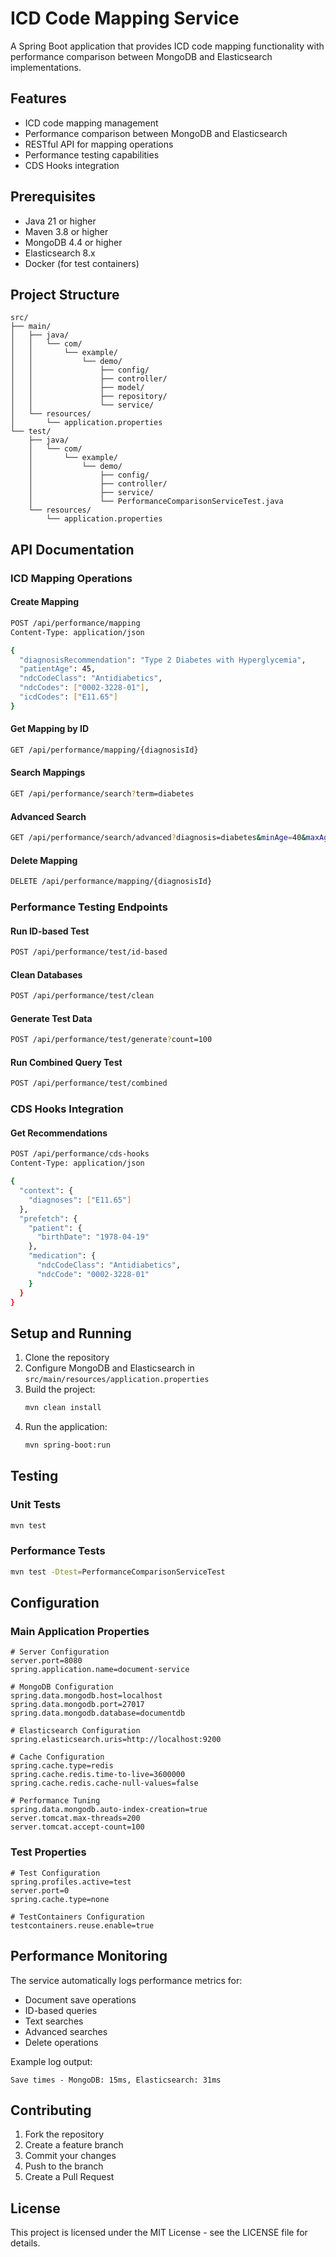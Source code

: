 # ICD Code Mapping Service

A Spring Boot application that provides ICD code mapping functionality with performance comparison between MongoDB and Elasticsearch implementations.

## Features

- ICD code mapping management
- Performance comparison between MongoDB and Elasticsearch
- RESTful API for mapping operations
- Performance testing capabilities
- CDS Hooks integration

## Prerequisites

- Java 21 or higher
- Maven 3.8 or higher
- MongoDB 4.4 or higher
- Elasticsearch 8.x
- Docker (for test containers)

## Project Structure

```
src/
├── main/
│   ├── java/
│   │   └── com/
│   │       └── example/
│   │           └── demo/
│   │               ├── config/
│   │               ├── controller/
│   │               ├── model/
│   │               ├── repository/
│   │               └── service/
│   └── resources/
│       └── application.properties
└── test/
    ├── java/
    │   └── com/
    │       └── example/
    │           └── demo/
    │               ├── config/
    │               ├── controller/
    │               ├── service/
    │               └── PerformanceComparisonServiceTest.java
    └── resources/
        └── application.properties
```

## API Documentation

### ICD Mapping Operations

#### Create Mapping
```bash
POST /api/performance/mapping
Content-Type: application/json

{
  "diagnosisRecommendation": "Type 2 Diabetes with Hyperglycemia",
  "patientAge": 45,
  "ndcCodeClass": "Antidiabetics",
  "ndcCodes": ["0002-3228-01"],
  "icdCodes": ["E11.65"]
}
```

#### Get Mapping by ID
```bash
GET /api/performance/mapping/{diagnosisId}
```

#### Search Mappings
```bash
GET /api/performance/search?term=diabetes
```

#### Advanced Search
```bash
GET /api/performance/search/advanced?diagnosis=diabetes&minAge=40&maxAge=50&ndcCodeClass=Antidiabetics&ndcCode=0002-3228
```

#### Delete Mapping
```bash
DELETE /api/performance/mapping/{diagnosisId}
```

### Performance Testing Endpoints

#### Run ID-based Test
```bash
POST /api/performance/test/id-based
```

#### Clean Databases
```bash
POST /api/performance/test/clean
```

#### Generate Test Data
```bash
POST /api/performance/test/generate?count=100
```

#### Run Combined Query Test
```bash
POST /api/performance/test/combined
```

### CDS Hooks Integration

#### Get Recommendations
```bash
POST /api/performance/cds-hooks
Content-Type: application/json

{
  "context": {
    "diagnoses": ["E11.65"]
  },
  "prefetch": {
    "patient": {
      "birthDate": "1978-04-19"
    },
    "medication": {
      "ndcCodeClass": "Antidiabetics",
      "ndcCode": "0002-3228-01"
    }
  }
}
```

## Setup and Running

1. Clone the repository
2. Configure MongoDB and Elasticsearch in `src/main/resources/application.properties`
3. Build the project:
   ```bash
   mvn clean install
   ```
4. Run the application:
   ```bash
   mvn spring-boot:run
   ```

## Testing

### Unit Tests
```bash
mvn test
```

### Performance Tests
```bash
mvn test -Dtest=PerformanceComparisonServiceTest
```

## Configuration

### Main Application Properties
```properties
# Server Configuration
server.port=8080
spring.application.name=document-service

# MongoDB Configuration
spring.data.mongodb.host=localhost
spring.data.mongodb.port=27017
spring.data.mongodb.database=documentdb

# Elasticsearch Configuration
spring.elasticsearch.uris=http://localhost:9200

# Cache Configuration
spring.cache.type=redis
spring.cache.redis.time-to-live=3600000
spring.cache.redis.cache-null-values=false

# Performance Tuning
spring.data.mongodb.auto-index-creation=true
server.tomcat.max-threads=200
server.tomcat.accept-count=100
```

### Test Properties
```properties
# Test Configuration
spring.profiles.active=test
server.port=0
spring.cache.type=none

# TestContainers Configuration
testcontainers.reuse.enable=true
```

## Performance Monitoring

The service automatically logs performance metrics for:
- Document save operations
- ID-based queries
- Text searches
- Advanced searches
- Delete operations

Example log output:
```
Save times - MongoDB: 15ms, Elasticsearch: 31ms
```

## Contributing

1. Fork the repository
2. Create a feature branch
3. Commit your changes
4. Push to the branch
5. Create a Pull Request

## License

This project is licensed under the MIT License - see the LICENSE file for details. 